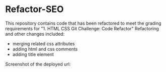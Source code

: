 # Refactor-SEO
This repository contains code that has been refactored to meet the grading requirements for "1. HTML CSS Git Challenge: Code Refactor"
Refactoring and other changes included:
- merging related css attributes
- adding html and css comments 
- adding title element 

Screenshot of the deployed url:

